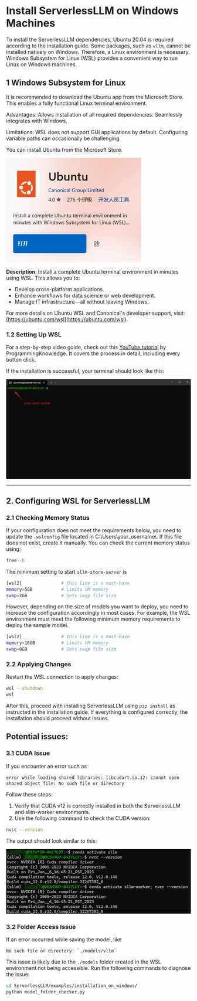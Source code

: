# Install ServerlessLLM on Windows Machines

To install the ServerlessLLM dependencies, Ubuntu 20.04 is required according to the installation guide. Some packages, such as `vllm`, cannot be installed natively on Windows. Therefore, a Linux environment is necessary. Windows Subsystem for Linux (WSL) provides a convenient way to run Linux on Windows machines.

## 1 Windows Subsystem for Linux
It is recommended to download the Ubuntu app from the Microsoft Store. This enables a fully functional Linux terminal environment.

Advantages:
Allows installation of all required dependencies.
Seamlessly integrates with Windows.

Limitations:
WSL does not support GUI applications by default.
Configuring variable paths can occasionally be challenging.

You can install Ubuntu from the Microsoft Store.

![alt text](Ubuntu-app.png)

**Description**:
Install a complete Ubuntu terminal environment in minutes using WSL. This allows you to:
- Develop cross-platform applications.
- Enhance workflows for data science or web development.
- Manage IT infrastructure—all without leaving Windows.

For more details on Ubuntu WSL and Canonical's developer support, visit: [https://ubuntu.com/wsl](https://ubuntu.com/wsl).

### 1.2 Setting Up WSL
For a step-by-step video guide, check out this [YouTube tutorial](https://www.youtube.com/watch?v=sUsTQTJFmjs) by ProgrammingKnowledge. It covers the process in detail, including every button click.

If the installation is successful, your terminal should look like this:

<img src="wsl-terminal.png" alt="WSL Terminal" width="800"/>

---

## 2. Configuring WSL for ServerlessLLM

### 2.1 Checking Memory Status

If your configuration does not meet the requirements below, you need to update the `.wslconfig` file located in C:\Users\your_username\\. If this file does not exist, create it manually.
You can check the current memory status using:

```bash
free -h
```

The minimum setting to start `sllm-store-server` is
```bash
[wsl2]               # this line is a must-have
memory=5GB           # Limits VM memory
swap=2GB             # Sets swap file size
```
However, depending on the size of models you want to deploy, you need to increase the configuration accordingly in most cases. For example, the WSL environment must meet the following minimum memory requirements to deploy the sample model.

```bash
[wsl2]               # this line is a must-have
memory=16GB          # Limits VM memory
swap=8GB             # Sets swap file size
```


### 2.2 Applying Changes
Restart the WSL connection to apply changes:
```bash
wsl --shutdown
wsl
```

After this, proceed with installing ServerlessLLM using `pip install` as instructed in the installation guide. If everything is configured correctly, the installation should proceed without issues.

## Potential issues:

### 3.1 CUDA Issue

If you encounter an error such as
```vbnet
error while loading shared libraries: libcudart.so.12: cannot open shared object file: No such file or directory
```

Follow these steps:

1. Verify that CUDA v12 is correctly installed in both the ServerlessLLM and sllm-worker environments.
2. Use the following command to check the CUDA version:

```bash
nvcc --version
```
The output should look similar to this:

![alt text](cuda-version-check.png)

### 3.2 Folder Access Issue

If an error occurred while saving the model, like
```vbnet
No such file or directory: `./models/vllm`
```

This issue is likely due to the `./models` folder created in the WSL environment not being accessible. Run the following commands to diagnose the issue:

```bash
cd ServerlessLLM/examples/installation_on_windows/
python model_folder_checker.py
```